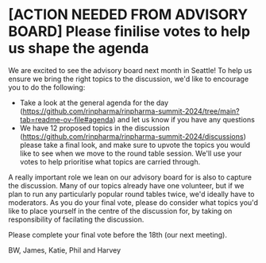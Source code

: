 # [ACTION NEEDED FROM ADVISORY BOARD] Please finilise votes to help us shape the agenda

We are excited to see the advisory board next month in Seattle! To help us 
ensure we bring the right topics to the discussion, we'd like to encourage 
you to do the following:

- Take a look at the general agenda for the day (https://github.com/rinpharma/rinpharma-summit-2024/tree/main?tab=readme-ov-file#agenda) and let us know if you have any questions
- We have 12 proposed topics in the discussion (https://github.com/rinpharma/rinpharma-summit-2024/discussions) please take a final look, and make sure to upvote the topics you would like to see when we move to the round table session. We'll use your votes to help prioritise what topics are carried through.

A really important role we lean on our advisory board for is also to capture the discussion. Many of our topics already have one volunteer, but 
if we plan to run any particularly popular round tables twice, we'd ideally have to moderators. As you do your final vote, please do consider what 
topics you'd like to place yourself in the centre of the discussion for, by taking on responsibility of facilating the discussion.

Please complete your final vote before the 18th (our next meeting).

BW, James, Katie, Phil and Harvey
